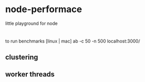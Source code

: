 # node-performace

little playground for node

#

to run benchmarks [linux | mac]
ab -c 50 -n 500 localhost:3000/

## clustering

## worker threads
